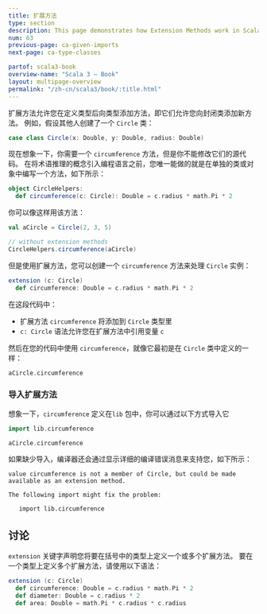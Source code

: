 ```yaml
---
title: 扩展方法
type: section
description: This page demonstrates how Extension Methods work in Scala 3.
num: 63
previous-page: ca-given-imports
next-page: ca-type-classes

partof: scala3-book
overview-name: "Scala 3 — Book"
layout: multipage-overview
permalink: "/zh-cn/scala3/book/:title.html"
---
```



扩展方法允许您在定义类型后向类型添加方法，即它们允许您向封闭类添加新方法。
例如，假设其他人创建了一个 `Circle` 类：

```scala
case class Circle(x: Double, y: Double, radius: Double)
```

现在想象一下，你需要一个 `circumference` 方法，但是你不能修改它们的源代码。
在将术语推理的概念引入编程语言之前，您唯一能做的就是在单独的类或对象中编写一个方法，如下所示：

```scala
object CircleHelpers:
  def circumference(c: Circle): Double = c.radius * math.Pi * 2
```

你可以像这样用该方法：

```scala
val aCircle = Circle(2, 3, 5)

// without extension methods
CircleHelpers.circumference(aCircle)
```

但是使用扩展方法，您可以创建一个 `circumference` 方法来处理 `Circle` 实例：

```scala
extension (c: Circle)
  def circumference: Double = c.radius * math.Pi * 2
```

在这段代码中：

- 扩展方法 `circumference` 将添加到 `Circle` 类型里
- `c: Circle` 语法允许您在扩展方法中引用变量 `c`

然后在您的代码中使用 `circumference`，就像它最初是在 `Circle` 类中定义的一样：

```scala
aCircle.circumference
```

### 导入扩展方法

想象一下，`circumference` 定义在`lib` 包中，你可以通过以下方式导入它

```scala
import lib.circumference

aCircle.circumference
```

如果缺少导入，编译器还会通过显示详细的编译错误消息来支持您，如下所示：

```text
value circumference is not a member of Circle, but could be made available as an extension method.

The following import might fix the problem:

   import lib.circumference
```

## 讨论

`extension` 关键字声明您将要在括号中的类型上定义一个或多个扩展方法。
要在一个类型上定义多个扩展方法，请使用以下语法：

```scala
extension (c: Circle)
  def circumference: Double = c.radius * math.Pi * 2
  def diameter: Double = c.radius * 2
  def area: Double = math.Pi * c.radius * c.radius
```
